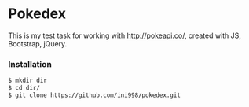# Pokedex
This is my test task for working with http://pokeapi.co/, created with JS, Bootstrap, jQuery.

### Installation
```sh
$ mkdir dir
$ cd dir/
$ git clone https://github.com/ini998/pokedex.git
```
